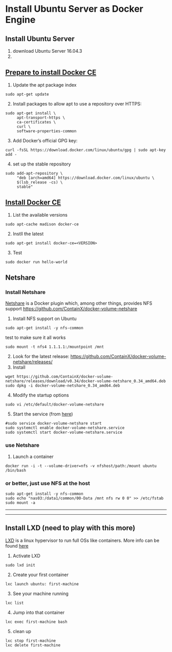 # Install Ubuntu Server as Docker Engine


## Install Ubuntu Server
1. download Ubuntu Server 16.04.3
2. 


## [Prepare to install Docker CE](https://docs.docker.com/engine/installation/linux/docker-ce/ubuntu/#install-using-the-repository)
1. Update the apt package index
``` shell
sudo apt-get update
```
2. Install packages to allow apt to use a repository over HTTPS:
``` shell
sudo apt-get install \
     apt-transport-https \
     ca-certificates \
     curl \
     software-properties-common
```
3. Add Docker’s official GPG key:
``` shell
curl -fsSL https://download.docker.com/linux/ubuntu/gpg | sudo apt-key add -
```
4. set up the stable repository
``` shell
sudo add-apt-repository \
     "deb [arch=amd64] https://download.docker.com/linux/ubuntu \
     $(lsb_release -cs) \
     stable"
```


## [Install Docker CE](https://docs.docker.com/engine/installation/linux/docker-ce/ubuntu/#install-docker-ce-1)
1. List the available versions
``` shell
sudo apt-cache madison docker-ce
```
2. Instll the latest
``` shell
sudo apt-get install docker-ce=<VERSION>
```
3. Test
``` shell
sudo docker run hello-world
```

## Netshare
### Install Netshare
[Netshare](http://netshare.containx.io/docs/getting-started) is a Docker plugin which, among other things, provides NFS support
https://github.com/ContainX/docker-volume-netshare
1. Install NFS support on Ubuntu
``` shell
sudo apt-get install -y nfs-common
```
test to make sure it all works
``` shell
sudo mount -t nfs4 1.1.1.1:/mountpoint /mnt
```
2. Look for the latest release:  https://github.com/ContainX/docker-volume-netshare/releases/
3. Install
``` shell
wget https://github.com/ContainX/docker-volume-netshare/releases/download/v0.34/docker-volume-netshare_0.34_amd64.deb
sudo dpkg -i docker-volume-netshare_0.34_amd64.deb
```
4. Modify the startup options
``` shell
sudo vi /etc/default/docker-volume-netshare
```
5. Start the service (from [here](https://www.howtogeek.com/216454/how-to-manage-systemd-services-on-a-linux-system/))
``` shell
#sudo service docker-volume-netshare start
sudo systemctl enable docker-volume-netshare.service
sudo systemctl start docker-volume-netshare.service
```

### use Netshare
1. Launch a container
``` shell
docker run -i -t --volume-driver=nfs -v nfshost/path:/mount ubuntu /bin/bash
```

### or better, just use NFS at the host
``` shell
sudo apt-get install -y nfs-common
sudo echo "nas03:/data1/common/00-Data /mnt nfs rw 0 0" >> /etc/fstab
sudo mount -a
```


---

---

## Install LXD (need to play with this more)
[LXD](https://www.ubuntu.com/containers/lxd) is a linux hypervisor to run full OSs like containers.  More info can be found [here](https://linuxcontainers.org/lxd/getting-started-cli/)
1. Activate LXD
``` shell
sudo lxd init
```
2. Create your first container
``` shell
lxc launch ubuntu: first-machine
```
3. See your machine running
``` shell
lxc list
```
4. Jump into that container
``` shell
lxc exec first-machine bash
```
5. clean up
``` shell
lxc stop first-machine
lxc delete first-machine
```


